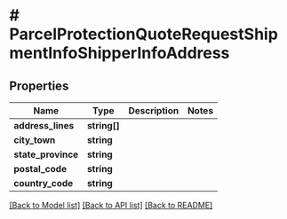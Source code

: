 # # ParcelProtectionQuoteRequestShipmentInfoShipperInfoAddress

## Properties

Name | Type | Description | Notes
------------ | ------------- | ------------- | -------------
**address_lines** | **string[]** |  | 
**city_town** | **string** |  | 
**state_province** | **string** |  | 
**postal_code** | **string** |  | 
**country_code** | **string** |  | 

[[Back to Model list]](../../README.md#documentation-for-models) [[Back to API list]](../../README.md#documentation-for-api-endpoints) [[Back to README]](../../README.md)



